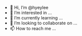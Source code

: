- 👋 Hi, I’m @hyeylee
- 👀 I’m interested in ...
- 🌱 I’m currently learning ...
- 💞️ I’m looking to collaborate on ...
- 📫 How to reach me ...

<!---
hyeylee/hyeylee is a ✨ special ✨ repository because its `README.md` (this file) appears on your GitHub profile.
You can click the Preview link to take a look at your changes.
--->
